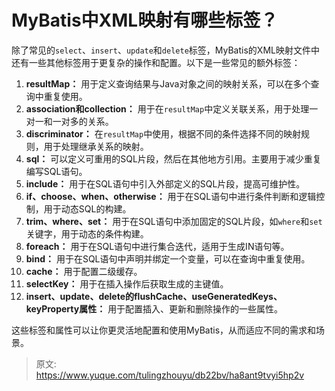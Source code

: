 # MyBatis中XML映射有哪些标签？

除了常见的`select`、`insert`、`update`和`delete`标签，MyBatis的XML映射文件中还有一些其他标签用于更复杂的操作和配置。以下是一些常见的额外标签：



1.  **resultMap：** 用于定义查询结果与Java对象之间的映射关系，可以在多个查询中重复使用。 
2.  **association和collection：** 用于在`resultMap`中定义关联关系，用于处理一对一和一对多的关系。 
3.  **discriminator：** 在`resultMap`中使用，根据不同的条件选择不同的映射规则，用于处理继承关系的映射。 
4.  **sql：** 可以定义可重用的SQL片段，然后在其他地方引用。主要用于减少重复编写SQL语句。 
5.  **include：** 用于在SQL语句中引入外部定义的SQL片段，提高可维护性。 
6.  **if、choose、when、otherwise：** 用于在SQL语句中进行条件判断和逻辑控制，用于动态SQL的构建。 
7.  **trim、where、set：** 用于在SQL语句中添加固定的SQL片段，如`where`和`set`关键字，用于动态的条件构建。 
8.  **foreach：** 用于在SQL语句中进行集合迭代，适用于生成IN语句等。 
9.  **bind：** 用于在SQL语句中声明并绑定一个变量，可以在查询中重复使用。 
10.  **cache：** 用于配置二级缓存。 
11.  **selectKey：** 用于在插入操作后获取生成的主键值。 
12.  **insert、update、delete的flushCache、useGeneratedKeys、keyProperty属性：** 用于配置插入、更新和删除操作的一些属性。 



这些标签和属性可以让你更灵活地配置和使用MyBatis，从而适应不同的需求和场景。



> 原文: <https://www.yuque.com/tulingzhouyu/db22bv/ha8ant9tvyi5hp2v>